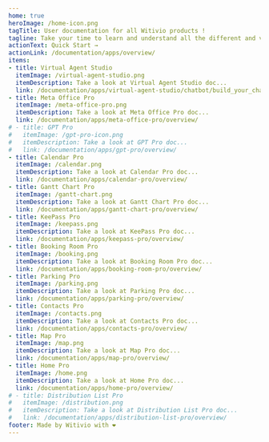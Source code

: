 ```yaml
---
home: true
heroImage: /home-icon.png
tagTitle: User documentation for all Witivio products !
tagline: Take your time to learn and understand all the different and various Witivio products, from the beginning to the very very end...
actionText: Quick Start →
actionLink: /documentation/apps/overview/
items:
- title: Virtual Agent Studio
  itemImage: /virtual-agent-studio.png
  itemDescription: Take a look at Virtual Agent Studio doc...
  link: /documentation/apps/virtual-agent-studio/chatbot/build_your_chatbot/
- title: Meta Office Pro
  itemImage: /meta-office-pro.png
  itemDescription: Take a look at Meta Office Pro doc...
  link: /documentation/apps/meta-office-pro/overview/
# - title: GPT Pro
#   itemImage: /gpt-pro-icon.png
#   itemDescription: Take a look at GPT Pro doc...
#   link: /documentation/apps/gpt-pro/overview/
- title: Calendar Pro
  itemImage: /calendar.png
  itemDescription: Take a look at Calendar Pro doc...
  link: /documentation/apps/calendar-pro/overview/
- title: Gantt Chart Pro
  itemImage: /gantt-chart.png
  itemDescription: Take a look at Gantt Chart Pro doc...
  link: /documentation/apps/gantt-chart-pro/overview/
- title: KeePass Pro
  itemImage: /keepass.png
  itemDescription: Take a look at KeePass Pro doc...
  link: /documentation/apps/keepass-pro/overview/
- title: Booking Room Pro
  itemImage: /booking.png
  itemDescription: Take a look at Booking Room Pro doc...
  link: /documentation/apps/booking-room-pro/overview/
- title: Parking Pro
  itemImage: /parking.png
  itemDescription: Take a look at Parking Pro doc...
  link: /documentation/apps/parking-pro/overview/
- title: Contacts Pro
  itemImage: /contacts.png
  itemDescription: Take a look at Contacts Pro doc...
  link: /documentation/apps/contacts-pro/overview/
- title: Map Pro
  itemImage: /map.png
  itemDescription: Take a look at Map Pro doc...
  link: /documentation/apps/map-pro/overview/
- title: Home Pro
  itemImage: /home.png
  itemDescription: Take a look at Home Pro doc...
  link: /documentation/apps/home-pro/overview/
# - title: Distribution List Pro
#   itemImage: /distribution.png
#   itemDescription: Take a look at Distribution List Pro doc...
#   link: /documentation/apps/distribution-list-pro/overview/
footer: Made by Witivio with ❤️
---
```

